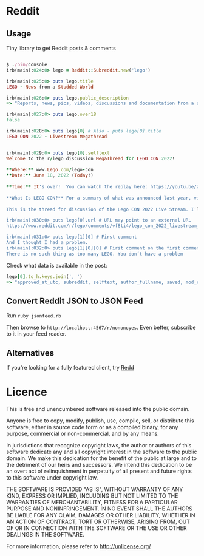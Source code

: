 # Reddit

## Usage
Tiny library to get Reddit posts &amp; comments

```ruby

$ ./bin/console
irb(main):024:0> lego = Reddit::Subreddit.new('lego')

irb(main):025:0> puts lego.title
LEGO - News from a Studded World

irb(main):026:0> puts lego.public_description
=> "Reports, news, pics, videos, discussions and documentation from a studded world.\n\n/r/lego is about all things LEGO®."

irb(main):027:0> puts lego.over18
false

irb(main):028:0> puts lego[0] # Also - puts lego[0].title
LEGO CON 2022 - Livestream Megathread


irb(main):029:0> puts lego[0].selftext
Welcome to the r/lego discussion MegaThread for LEGO CON 2022!
                                                              
**Where:** www.Lego.com/lego-con                              
**Date:** June 18, 2022 (Today!)                              
                                                              
**Time:** It's over!  You can watch the replay here: https://youtu.be/ZHSnx-smuUA
                                                              
**What Is LEGO CON?** For a summary of what was announced last year, visit our [LEGO CON 2021 Megathread](https://redd.it/o8dct1).
                                                              
This is the thread for discussion of the Lego CON 2022 Live Stream. I'll be recapping the stream below, for those who can't watch the live video.

irb(main):030:0> puts lego[0].url # URL may point to an external URL
https://www.reddit.com/r/lego/comments/vf8ti4/lego_con_2022_livestream_megathread/

irb(main):031:0> puts lego[1][0] # First comment
And I thought I had a problem.
irb(main):032:0> puts lego[1][0][0] # First comment on the first comment
There is no such thing as too many LEGO. You don’t have a problem
```

Check what data is available in the post:

```ruby
lego[0].to_h.keys.join(', ')
=> "approved_at_utc, subreddit, selftext, author_fullname, saved, mod_reason_title, gilded, clicked, title, link_flair_richtext, subreddit_name_prefixed, hidden, pwls, link_flair_css_class, downs, thumbnail_height, top_awarded_type, hide_score, name, quarantine, link_flair_text_color, upvote_ratio, author_flair_background_color, subreddit_type, ups, total_awards_received, media_embed, thumbnail_width, author_flair_template_id, is_original_content, user_reports, secure_media, is_reddit_media_domain, is_meta, category, secure_media_embed, link_flair_text, can_mod_post, score, approved_by, is_created_from_ads_ui, author_premium, thumbnail, edited, author_flair_css_class, author_flair_richtext, gildings, content_categories, is_self, mod_note, created, link_flair_type, wls, removed_by_category, banned_by, author_flair_type, domain, allow_live_comments, selftext_html, likes, suggested_sort, banned_at_utc, view_count, archived, no_follow, is_crosspostable, pinned, over_18, all_awardings, awarders, media_only, link_flair_template_id, can_gild, spoiler, locked, author_flair_text, treatment_tags, visited, removed_by, num_reports, distinguished, subreddit_id, author_is_blocked, mod_reason_by, removal_reason, link_flair_background_color, id, is_robot_indexable, report_reasons, author, discussion_type, num_comments, send_replies, whitelist_status, contest_mode, mod_reports, author_patreon_flair, author_flair_text_color, permalink, parent_whitelist_status, stickied, url, subreddit_subscribers, created_utc, num_crossposts, media, is_video"
```

## Convert Reddit JSON to JSON Feed

Run `ruby jsonfeed.rb`

Then browse to `http://localhost:4567/r/nononoyes`.  Even better, subscribe to it in your feed reader.

## Alternatives

If you're looking for a fully featured client, try [Redd](https://github.com/avinashbot/redd)


# Licence
This is free and unencumbered software released into the public domain.

Anyone is free to copy, modify, publish, use, compile, sell, or
distribute this software, either in source code form or as a compiled
binary, for any purpose, commercial or non-commercial, and by any
means.

In jurisdictions that recognize copyright laws, the author or authors
of this software dedicate any and all copyright interest in the
software to the public domain. We make this dedication for the benefit
of the public at large and to the detriment of our heirs and
successors. We intend this dedication to be an overt act of
relinquishment in perpetuity of all present and future rights to this
software under copyright law.

THE SOFTWARE IS PROVIDED "AS IS", WITHOUT WARRANTY OF ANY KIND,
EXPRESS OR IMPLIED, INCLUDING BUT NOT LIMITED TO THE WARRANTIES OF
MERCHANTABILITY, FITNESS FOR A PARTICULAR PURPOSE AND NONINFRINGEMENT.
IN NO EVENT SHALL THE AUTHORS BE LIABLE FOR ANY CLAIM, DAMAGES OR
OTHER LIABILITY, WHETHER IN AN ACTION OF CONTRACT, TORT OR OTHERWISE,
ARISING FROM, OUT OF OR IN CONNECTION WITH THE SOFTWARE OR THE USE OR
OTHER DEALINGS IN THE SOFTWARE.

For more information, please refer to <http://unlicense.org/>
